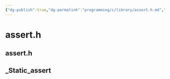 ```yaml
---
{"dg-publish":true,"dg-permalink":"programming/c/library/assert.h.md","permalink":"/programming/c/library/assert.h.md/"}
---
```



# assert.h

## assert.h



## \_Static\_assert
